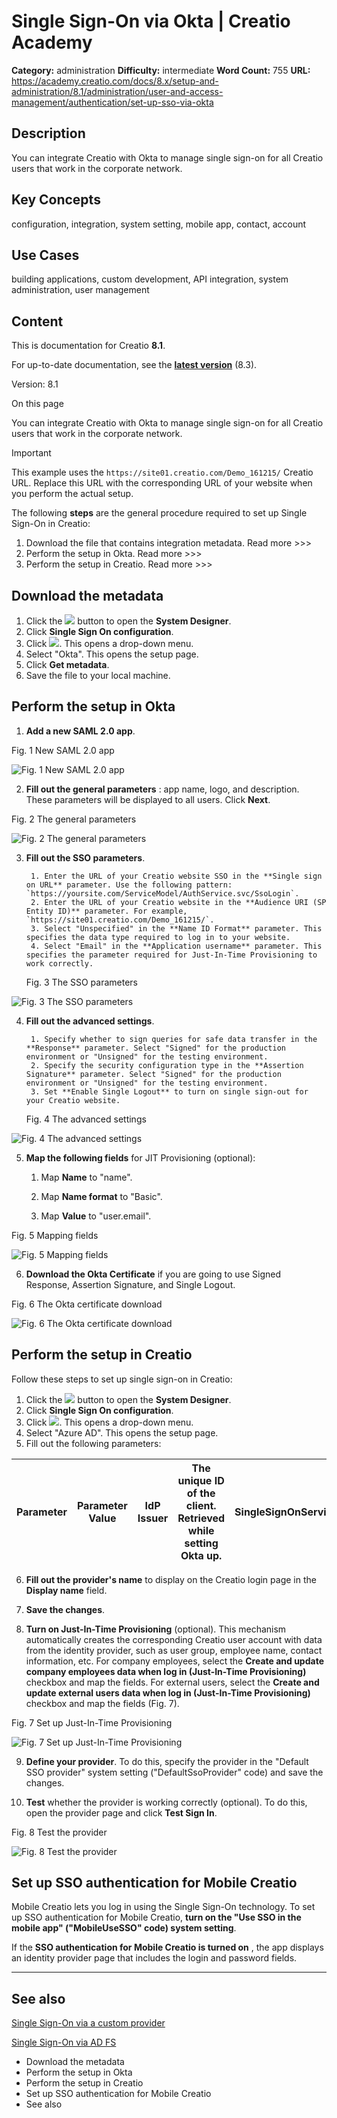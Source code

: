 # Single Sign-On via Okta | Creatio Academy

**Category:** administration **Difficulty:** intermediate **Word Count:** 755
**URL:**
https://academy.creatio.com/docs/8.x/setup-and-administration/8.1/administration/user-and-access-management/authentication/set-up-sso-via-okta

## Description

You can integrate Creatio with Okta to manage single sign-on for all Creatio
users that work in the corporate network.

## Key Concepts

configuration, integration, system setting, mobile app, contact, account

## Use Cases

building applications, custom development, API integration, system
administration, user management

## Content

This is documentation for Creatio **8.1**.

For up-to-date documentation, see the
**[latest version](/docs/8.x/setup-and-administration/administration/user-and-access-management/authentication/set-up-sso-via-okta)**
(8.3).

Version: 8.1

On this page

You can integrate Creatio with Okta to manage single sign-on for all Creatio
users that work in the corporate network.

Important

This example uses the `https://site01.creatio.com/Demo_161215/` Creatio URL.
Replace this URL with the corresponding URL of your website when you perform the
actual setup.

The following **steps** are the general procedure required to set up Single
Sign-On in Creatio:

1. Download the file that contains integration metadata. Read more >>>
2. Perform the setup in Okta. Read more >>>
3. Perform the setup in Creatio. Read more >>>

## Download the metadata​

1. Click the
   ![](https://academy.creatio.com/docs/sites/en/files/images/Setup_and_Administration/adfs_integration/8_0/btn_system_designer_8_shell.png)
   button to open the **System Designer**.
2. Click **Single Sign On configuration**.
3. Click
   ![](https://academy.creatio.com/docs/sites/en/files/images/Setup_and_Administration/adfs_integration/8_0/btn_add_record.png).
   This opens a drop-down menu.
4. Select "Okta". This opens the setup page.
5. Click **Get metadata**.
6. Save the file to your local machine.

## Perform the setup in Okta​

1. **Add a new SAML 2.0 app**.

Fig. 1 New SAML 2.0 app

![Fig. 1 New SAML 2.0 app](https://academy.creatio.com/docs/sites/en/files/images/Setup_and_Administration/okta_sso/scr_Okta_add_saml20.png)

2. **Fill out the general parameters** : app name, logo, and description. These
   parameters will be displayed to all users. Click **Next**.

Fig. 2 The general parameters

![Fig. 2 The general parameters](https://academy.creatio.com/docs/sites/en/files/images/Setup_and_Administration/okta_sso/scr_okta_general_settings.png)

3.  **Fill out the SSO parameters**.

         1. Enter the URL of your Creatio website SSO in the **Single sign on URL** parameter. Use the following pattern: `https://yoursite.com/ServiceModel/AuthService.svc/SsoLogin`.
         2. Enter the URL of your Creatio website in the **Audience URI (SP Entity ID)** parameter. For example, `https://site01.creatio.com/Demo_161215/`.
         3. Select "Unspecified" in the **Name ID Format** parameter. This specifies the data type required to log in to your website.
         4. Select "Email" in the **Application username** parameter. This specifies the parameter required for Just-In-Time Provisioning to work correctly.

    Fig. 3 The SSO parameters

![Fig. 3 The SSO parameters](https://academy.creatio.com/docs/sites/en/files/images/Setup_and_Administration/okta_sso/scr_Okta_sso_settings.png)

4.  **Fill out the advanced settings**.

         1. Specify whether to sign queries for safe data transfer in the **Response** parameter. Select "Signed" for the production environment or "Unsigned" for the testing environment.
         2. Specify the security configuration type in the **Assertion Signature** parameter. Select "Signed" for the production environment or "Unsigned" for the testing environment.
         3. Set **Enable Single Logout** to turn on single sign-out for your Creatio website.

    Fig. 4 The advanced settings

![Fig. 4 The advanced settings](https://academy.creatio.com/docs/sites/en/files/images/Setup_and_Administration/okta_sso/scr_Okta_advanced_settings.png)

5. **Map the following fields** for JIT Provisioning (optional):
   1. Map **Name** to "name".

   2. Map **Name format** to "Basic".

   3. Map **Value** to "user.email".

Fig. 5 Mapping fields

![Fig. 5 Mapping fields](https://academy.creatio.com/docs/sites/en/files/images/Setup_and_Administration/okta_sso/scr_Okta_attribute_statement.png)

6. **Download the Okta Certificate** if you are going to use Signed Response,
   Assertion Signature, and Single Logout.

Fig. 6 The Okta certificate download

![Fig. 6 The Okta certificate download](https://academy.creatio.com/docs/sites/en/files/images/Setup_and_Administration/okta_sso/scr_Okta_certificate.png)

## Perform the setup in Creatio​

Follow these steps to set up single sign-on in Creatio:

1. Click the
   ![](https://academy.creatio.com/docs/sites/en/files/images/Setup_and_Administration/adfs_integration/8_0/btn_system_designer_8_shell.png)
   button to open the **System Designer**.
2. Click **Single Sign On configuration**.
3. Click
   ![](https://academy.creatio.com/docs/sites/en/files/images/Setup_and_Administration/adfs_integration/8_0/btn_add_record.png).
   This opens a drop-down menu.
4. Select "Azure AD". This opens the setup page.
5. Fill out the following parameters:

| Parameter | Parameter Value | IdP Issuer | The unique ID of the client. Retrieved while setting Okta up. | SingleSignOnServiceUrl | The URL of the identity provider’s single sign-on. For Okta, this is usually `https://okta.com/qmBNBnkAkopZXwJpjpu5/sso/saml`. | SingleLogoutServiceUrl | The URL of the identity provider’s single sign-off. For Okta, this is usually `https://test-site.okta.com/app/test-site_creatio_1/qmBNBnkAkopZXwJpjpu5/sso/saml`. |
| --------- | --------------- | ---------- | ------------------------------------------------------------- | ---------------------- | ------------------------------------------------------------------------------------------------------------------------------ | ---------------------- | ----------------------------------------------------------------------------------------------------------------------------------------------------------------- |

6. **Fill out the provider's name** to display on the Creatio login page in the
   **Display name** field.

7. **Save the changes**.

8. **Turn on Just-In-Time Provisioning** (optional). This mechanism
   automatically creates the corresponding Creatio user account with data from
   the identity provider, such as user group, employee name, contact
   information, etc. For company employees, select the **Create and update
   company employees data when log in (Just-In-Time Provisioning)** checkbox and
   map the fields. For external users, select the **Create and update external
   users data when log in (Just-In-Time Provisioning)** checkbox and map the
   fields (Fig. 7).

Fig. 7 Set up Just-In-Time Provisioning

![Fig. 7 Set up Just-In-Time Provisioning](https://d3a7ykdi65m4cy.cloudfront.net/ac-en/s3fs-public/images/Setup_and_Administration/adfs_integration/8_0/scr_set_up_JIT_updated.png)

9. **Define your provider**. To do this, specify the provider in the "Default
   SSO provider" system setting ("DefaultSsoProvider" code) and save the
   changes.

10. **Test** whether the provider is working correctly (optional). To do this,
    open the provider page and click **Test Sign In**.

Fig. 8 Test the provider

![Fig. 8 Test the provider](https://academy.creatio.com/docs/sites/en/files/images/Setup_and_Administration/adfs_integration/8_0/scr_test_sso_provider.png)

## Set up SSO authentication for Mobile Creatio​

Mobile Creatio lets you log in using the Single Sign-On technology. To set up
SSO authentication for Mobile Creatio, **turn on the "Use SSO in the mobile app"
("MobileUseSSO" code) system setting**.

If the **SSO authentication for Mobile Creatio is turned on** , the app displays
an identity provider page that includes the login and password fields.

---

## See also​

[Single Sign-On via a custom provider](https://academy.creatio.com/documents?id=1650)

[Single Sign-On via AD FS](https://academy.creatio.com/documents?id=1649)

- Download the metadata
- Perform the setup in Okta
- Perform the setup in Creatio
- Set up SSO authentication for Mobile Creatio
- See also
